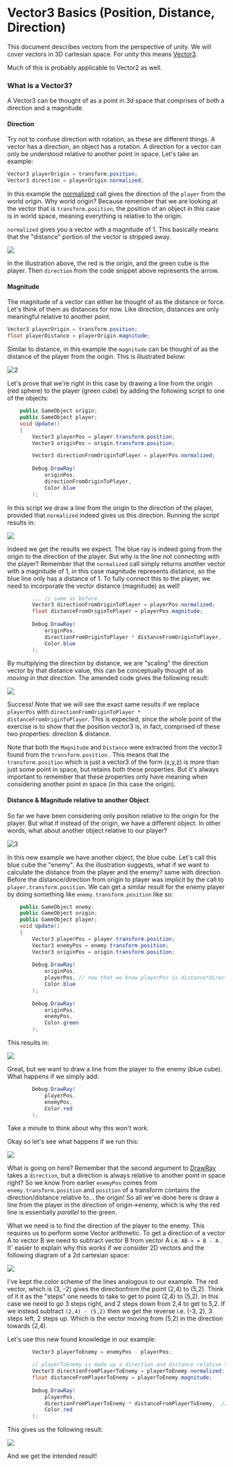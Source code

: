 # Vector3 Basics (Position, Distance, Direction)

This document describes vectors from the perspective of unity.  We will cover vectors in 3D cartesian space. For unity this means [Vector3](https://docs.unity3d.com/ScriptReference/Vector3.html). 

Much of this is probably applicable to Vector2 as well.


### What is a Vector3?

A Vector3 can be thought of as a point in 3d space that comprises of both a direction and a magnitude. 

#### Direction

Try not to confuse direction with rotation, as these are different things. A vector has a direction, an object has a rotation. A direction for a vector can only be understood relative to another point in space. Let's take an example:

```c#
Vector3 playerOrigin = transform.position;
Vector3 direction = playerOrigin.normalized;
```

 In this example the [normalized](https://docs.unity3d.com/ScriptReference/Vector3-normalized.html) call gives the direction of the `player` from the world origin. Why world origin? Because remember that we are looking at the vector that is `transform.position`, the position of an object in this case is in world space, meaning everything is relative to the origin.

 `normalized` gives you a vector with a magnitude of 1. This basically means that the "distance" portion of the vector is stripped away. 



![](.\assets\vector_basics_in_unity\1.PNG)

In the illustration above, the red is the origin, and the green cube is the player. Then `direction` from the code snippet above represents the arrow. 

#### Magnitude 

The magnitude of a vector can either be thought of as the distance or force. Let's think of them as distances for now. Like direction, distances are only meaningful relative to another point. 

```c#
Vector3 playerOrigin = transform.position;
float playerDistance = playerOrigin.magnitude;
```

Similar to distance, in this example the `magnitude` can be thought of as the distance of the player from the origin. This is illustrated below: 

![2](.\assets\vector_basics_in_unity\2.PNG)





Let's prove that we're right in this case by drawing a line from the origin (red sphere) to the player (green cube) by adding the following script to one of the objects: 

```c#
    public GameObject origin;
    public GameObject player;
    void Update()
    {
        Vector3 playerPos = player.transform.position;
        Vector3 originPos = origin.transform.position;

        Vector3 directionFromOriginToPlayer = playerPos.normalized;
        
        Debug.DrawRay(
            originPos,
            directionFromOriginToPlayer,
            Color.blue
        );
```

In this script we draw a line from the origin to the direction of the player, provided that `normalized` indeed gives us this direction. Running the script results in: 

![](F:\Blog\gamedevlog.github.io\assets\vector_basics_in_unity\1.gif)

Indeed we get the results we expect. The blue ray is indeed going from the origin to the direction of the player. But why is the line not connecting with the player? Remember that the `normalized` call simply returns another vector with a magnitude of 1, in this case magnitude represents distance, so the blue line only has a distance of 1. To fully connect this to the player, we need to incorporate the vector distance (magnitude) as well! 



```C#
        ... // same as before
        Vector3 directionFromOriginToPlayer = playerPos.normalized;
        float distanceFromOriginToPlayer = playerPos.magnitude;
        
        Debug.DrawRay(
            originPos,
            directionFromOriginToPlayer * distanceFromOriginToPlayer,
            Color.blue
        );
```

By multiplying the direction by distance, we are "scaling" the direction vector by that distance value, this can be conceptually thought of as _moving in that direction_. The amended code gives the following result: 

![](.\assets\vector_basics_in_unity\2.gif)

Success! Note that we will see the exact same results if we replace `playerPos` with `directionFromOriginToPlayer * distanceFromOriginToPlayer`. This is expected, since the whole point of the exercise is to show that the position vector3 is, in fact, comprised of these two properties: direction & distance. 

Note that both the `Magnitude` and `Distance` were extracted from the vector3 found from the `transform.position` . This means that the `transform.position` which is just a vector3 of the form (x,y,z) is more than just some point in space, but retains both these properties. But it's always important to remember that these properties only have meaning when considering another point in space (in this case the origin).  

#### Distance & Magnitude relative to another Object 

So far we have been considering only position relative to the origin for the player. But what if instead of the origin, we have a different object. In other words, what about another object relative to our player?  



![3](.\assets\vector_basics_in_unity\3.png)

In this new example we have another object, the blue cube. Let's call this blue cube the "enemy". As the illustration suggests, what if we want to calculate the distance from the player and the enemy? same with direction. Before the distance/direction from origin to player was implicit by the call to `player.transform.position`. We can get a similar result for the enemy player by doing something like `enemy.transform.position` like so: 

```c#
    public GameObject enemy;
    public GameObject origin;
    public GameObject player;
    void Update()
    {
        Vector3 playerPos = player.transform.position;
        Vector3 enemyPos = enemy.transform.position;
        Vector3 originPos = origin.transform.position;
        
        Debug.DrawRay(
            originPos,
            playerPos, // now that we know playerPos is distance*direction (from origin) we can directly use playerPos
            Color.blue
        );
        
        Debug.DrawRay(
            originPos,
            enemyPos,
            Color.green
        );
```

This results in: 

![](.\assets\vector_basics_in_unity\3.gif)



Great, but we want to draw a line from the player to the enemy (blue cube). What happens if we simply add: 

```c#
        Debug.DrawRay(
            playerPos,
            enemyPos,
            Color.red
        );
```

Take a minute to think about why this won't work. 



Okay so let's see what happens if we run this: 

![](F:\Blog\gamedevlog.github.io\assets\vector_basics_in_unity\4.gif)



What is going on here? Remember that the second argument to [DrawRay](https://docs.unity3d.com/ScriptReference/Debug.DrawRay.html) takes a `direction`, but a direction is always relative to another point in space right? So we know from earlier `enemyPos` comes from `enemy.transform.position` and `position` of a transform contains the direction/distance relative to... the origin! So all we've done here is draw a line from the player in the direction of origin->enemy, which is why the red line is essentially _parallel_ to the green. 

What we need is to find the direction of the player to the enemy. This requires us to perform some Vector arithmetic. To get a direction of a vector A to vector B we need to subtract vector B from vector A i.e. `AB-> = B - A` . It' easier to explain why this works if we consider 2D vectors and the following diagram of a 2d cartesian space: 

![](.\assets\vector_basics_in_unity\4.png)

I've kept the color scheme of the lines analogous to our example. The red vector, which is (3, -2) gives the directionfrom the point (2,4) to (5,2). Think of it it as the "steps" one needs to take to get to point (2,4) to (5,2). In this case we need to go 3 steps right, and 2 steps down from 2,4 to get to 5,2. If we instead subtract `(2,4) - (5,2)` then we get the reverse i.e. (-3, 2), 3 steps left, 2 steps up. Which is the vector moving from (5,2) in the direction towards (2,4). 

Let's use this new found knowledge in our example: 


```C#
        Vector3 playerToEnemy = enemyPos - playerPos;  

		// playerToEnemy is made up a direction and distance relative to the enemy
        Vector3 directionFromPlayerToEnemy = playerToEnemy.normalized;
        float distanceFromPlayerToEnemy = playerToEnemy.magnitude; 
        
        Debug.DrawRay(
            playerPos,
            directionFromPlayerToEnemy * distanceFromPlayerToEnemy,  // same as if we just put playerToEnemy
            Color.red
        );

```

This gives us the following result: 

![](.\assets\vector_basics_in_unity\5.gif)

And we get the intended result! 

